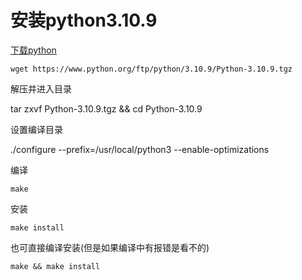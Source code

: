 # 安装python3.10.9

[下载python](https://www.python.org/)

```text
wget https://www.python.org/ftp/python/3.10.9/Python-3.10.9.tgz
```

解压并进入目录

tar zxvf Python-3.10.9.tgz && cd Python-3.10.9

设置编译目录

./configure --prefix=/usr/local/python3 --enable-optimizations

编译

```text
make
```

安装

```text
make install
```

也可直接编译安装(但是如果编译中有报错是看不的)

```text
make && make install
```
